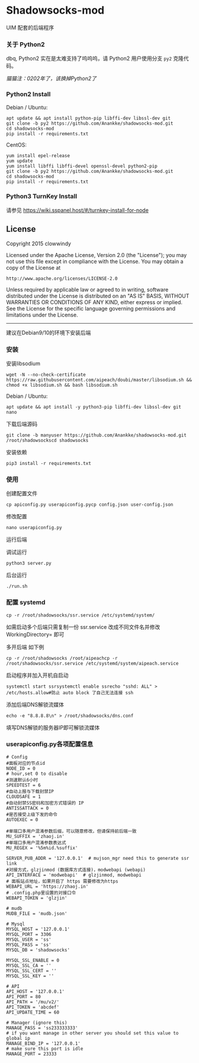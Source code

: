 Shadowsocks-mod
===========

UIM 配套的后端程序

### 关于 Python2
dbq, Python2 实在是太难支持了呜呜呜，请 Python2 用户使用分支 `py2` 克隆代码。

*猫猫注：0202年了，该换掉Python2了*

### Python2 Install
Debian / Ubuntu:
    
    apt update && apt install python-pip libffi-dev libssl-dev git
    git clone -b py2 https://github.com/Anankke/shadowsocks-mod.git
    cd shadowsocks-mod
	pip install -r requirements.txt

CentOS:

    yum install epel-release
    yum update
    yum install libffi libffi-devel openssl-devel python2-pip
    git clone -b py2 https://github.com/Anankke/shadowsocks-mod.git
    cd shadowsocks-mod
    pip install -r requirements.txt
    
### Python3 TurnKey Install
请参见 https://wiki.sspanel.host/#/turnkey-install-for-node

License
-------

Copyright 2015 clowwindy

Licensed under the Apache License, Version 2.0 (the "License"); you may
not use this file except in compliance with the License. You may obtain
a copy of the License at

    http://www.apache.org/licenses/LICENSE-2.0

Unless required by applicable law or agreed to in writing, software
distributed under the License is distributed on an "AS IS" BASIS, WITHOUT
WARRANTIES OR CONDITIONS OF ANY KIND, either express or implied. See the
License for the specific language governing permissions and limitations
under the License.



-------------------------------
建议在Debian9/10的环境下安装后端
### 安装
安装libsodium
```
wget -N --no-check-certificate https://raw.githubusercontent.com/aipeach/doubi/master/libsodium.sh && chmod +x libsodium.sh && bash libsodium.sh
```
Debian / Ubuntu:
```
apt update && apt install -y python3-pip libffi-dev libssl-dev git nano
```

下载后端源码
```
git clone -b manyuser https://github.com/Anankke/shadowsocks-mod.git /root/shadowsockscd shadowsocks
```

安装依赖
```
pip3 install -r requirements.txt
```

### 使用

创建配置文件
```
cp apiconfig.py userapiconfig.pycp config.json user-config.json
```

修改配置
```
nano userapiconfig.py
```

运行后端

调试运行
```
python3 server.py
```

后台运行
```
./run.sh
```

###  配置 systemd
```
cp -r /root/shadowsocks/ssr.service /etc/systemd/system/
```
如需启动多个后端只需复制一份 ssr.service 改成不同文件名并修改 WorkingDirectory= 即可

多开后端
如下例
```
cp -r /root/shadowsocks /root/aipeachcp -r /root/shadowsocks/ssr.service /etc/systemd/system/aipeach.service
```

启动程序并加入开机自启动
```
systemctl start ssrsystemctl enable ssrecho "sshd: ALL" > /etc/hosts.allow#防止 auto block 了自己无法连接 ssh
```

添加后端DNS解锁流媒体
```
echo -e "8.8.8.8\n" > /root/shadowsocks/dns.conf
```
填写DNS解锁的服务器IP即可解锁流媒体

### userapiconfig.py各项配置信息

```
# Config
#面板对应的节点id
NODE_ID = 0
# hour,set 0 to disable
#测速默认6小时
SPEEDTEST = 6
#自动上报与下载封禁IP
CLOUDSAFE = 1
#自动封禁SS密码和加密方式错误的 IP
ANTISSATTACK = 0
#是否接受上级下发的命令
AUTOEXEC = 0

#单端口多用户混淆参数后缀，可以随意修改，但请保持前后端一致
MU_SUFFIX = 'zhaoj.in'
#单端口多用户混淆参数表达式
MU_REGEX = '%5m%id.%suffix'

SERVER_PUB_ADDR = '127.0.0.1'  # mujson_mgr need this to generate ssr link
#对接方式，glzjinmod (数据库方式连接)，modwebapi (webapi)
API_INTERFACE = 'modwebapi'  # glzjinmod, modwebapi
# 面板站点地址，如果开启了 https 需要修改为https
WEBAPI_URL = 'https://zhaoj.in'
# .config.php里设置的对接口令
WEBAPI_TOKEN = 'glzjin'

# mudb
MUDB_FILE = 'mudb.json'

# Mysql
MYSQL_HOST = '127.0.0.1'
MYSQL_PORT = 3306
MYSQL_USER = 'ss'
MYSQL_PASS = 'ss'
MYSQL_DB = 'shadowsocks'

MYSQL_SSL_ENABLE = 0
MYSQL_SSL_CA = ''
MYSQL_SSL_CERT = ''
MYSQL_SSL_KEY = ''

# API
API_HOST = '127.0.0.1'
API_PORT = 80
API_PATH = '/mu/v2/'
API_TOKEN = 'abcdef'
API_UPDATE_TIME = 60

# Manager (ignore this)
MANAGE_PASS = 'ss233333333'
# if you want manage in other server you should set this value to global ip
MANAGE_BIND_IP = '127.0.0.1'
# make sure this port is idle
MANAGE_PORT = 23333
```

